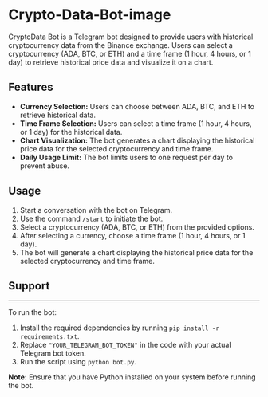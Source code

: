 # Crypto-Data-Bot-image

CryptoData Bot is a Telegram bot designed to provide users with historical cryptocurrency data from the Binance exchange. Users can select a cryptocurrency (ADA, BTC, or ETH) and a time frame (1 hour, 4 hours, or 1 day) to retrieve historical price data and visualize it on a chart.

## Features
- **Currency Selection:** Users can choose between ADA, BTC, and ETH to retrieve historical data.
- **Time Frame Selection:** Users can select a time frame (1 hour, 4 hours, or 1 day) for the historical data.
- **Chart Visualization:** The bot generates a chart displaying the historical price data for the selected cryptocurrency and time frame.
- **Daily Usage Limit:** The bot limits users to one request per day to prevent abuse.

## Usage
1. Start a conversation with the bot on Telegram.
2. Use the command `/start` to initiate the bot.
3. Select a cryptocurrency (ADA, BTC, or ETH) from the provided options.
4. After selecting a currency, choose a time frame (1 hour, 4 hours, or 1 day).
5. The bot will generate a chart displaying the historical price data for the selected cryptocurrency and time frame.

## Support


---

To run the bot:
1. Install the required dependencies by running `pip install -r requirements.txt`.
2. Replace `"YOUR_TELEGRAM_BOT_TOKEN"` in the code with your actual Telegram bot token.
3. Run the script using `python bot.py`.

**Note:** Ensure that you have Python installed on your system before running the bot.
